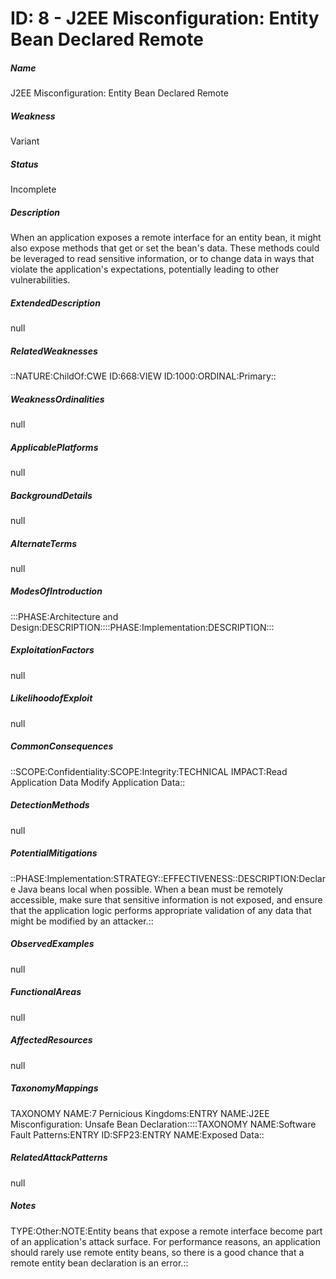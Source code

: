 # ID: 8 - J2EE Misconfiguration: Entity Bean Declared Remote
<h5>Name</h5>J2EE Misconfiguration: Entity Bean Declared Remote
<h5>Weakness</h5>Variant
<h5>Status</h5>Incomplete
<h5>Description</h5>When an application exposes a remote interface for an entity bean, it might also expose methods that get or set the bean's data. These methods could be leveraged to read sensitive information, or to change data in ways that violate the application's expectations, potentially leading to other vulnerabilities.
<h5>ExtendedDescription</h5>null
<h5>RelatedWeaknesses</h5>::NATURE:ChildOf:CWE ID:668:VIEW ID:1000:ORDINAL:Primary::
<h5>WeaknessOrdinalities</h5>null
<h5>ApplicablePlatforms</h5>null
<h5>BackgroundDetails</h5>null
<h5>AlternateTerms</h5>null
<h5>ModesOfIntroduction</h5>:::PHASE:Architecture and Design:DESCRIPTION::::PHASE:Implementation:DESCRIPTION:::
<h5>ExploitationFactors</h5>null
<h5>LikelihoodofExploit</h5>null
<h5>CommonConsequences</h5>::SCOPE:Confidentiality:SCOPE:Integrity:TECHNICAL IMPACT:Read Application Data Modify Application Data::
<h5>DetectionMethods</h5>null
<h5>PotentialMitigations</h5>::PHASE:Implementation:STRATEGY::EFFECTIVENESS::DESCRIPTION:Declare Java beans local when possible. When a bean must be remotely accessible, make sure that sensitive information is not exposed, and ensure that the application logic performs appropriate validation of any data that might be modified by an attacker.::
<h5>ObservedExamples</h5>null
<h5>FunctionalAreas</h5>null
<h5>AffectedResources</h5>null
<h5>TaxonomyMappings</h5>TAXONOMY NAME:7 Pernicious Kingdoms:ENTRY NAME:J2EE Misconfiguration: Unsafe Bean Declaration::::TAXONOMY NAME:Software Fault Patterns:ENTRY ID:SFP23:ENTRY NAME:Exposed Data::
<h5>RelatedAttackPatterns</h5>null
<h5>Notes</h5>TYPE:Other:NOTE:Entity beans that expose a remote interface become part of an application's attack surface. For performance reasons, an application should rarely use remote entity beans, so there is a good chance that a remote entity bean declaration is an error.::

